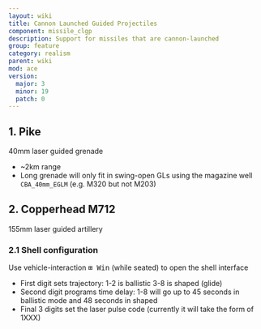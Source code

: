 ```yaml
---
layout: wiki
title: Cannon Launched Guided Projectiles
component: missile_clgp
description: Support for missiles that are cannon-launched
group: feature
category: realism
parent: wiki
mod: ace
version:
  major: 3
  minor: 19
  patch: 0
---
```


## 1. Pike

40mm laser guided grenade
- ~2km range
- Long grenade will only fit in swing-open GLs using the magazine well `CBA_40mm_EGLM` (e.g. M320 but not M203)

## 2. Copperhead M712

155mm laser guided artillery

### 2.1 Shell configuration

Use vehicle-interaction <kbd>⊞&nbsp;Win</kbd> (while seated) to open the shell interface
- First digit sets trajectory: 1-2 is ballistic 3-8 is shaped (glide)
- Second digit programs time delay: 1-8 will go up to 45 seconds in ballistic mode and 48 seconds in shaped
- Final 3 digits set the laser pulse code (currently it will take the form of 1XXX)
